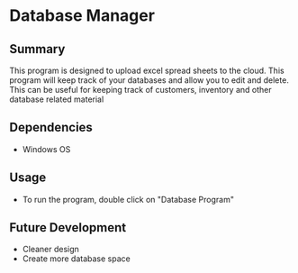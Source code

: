 # Database Manager
## Summary
This program is designed to upload excel spread sheets to the cloud. This program will keep track of your databases and allow you to edit and delete. 
This can be useful for keeping track of customers, inventory and other database related material
## Dependencies
* Windows OS
## Usage
* To run the program, double click on "Database Program"
## Future Development 
* Cleaner design
* Create more database space
